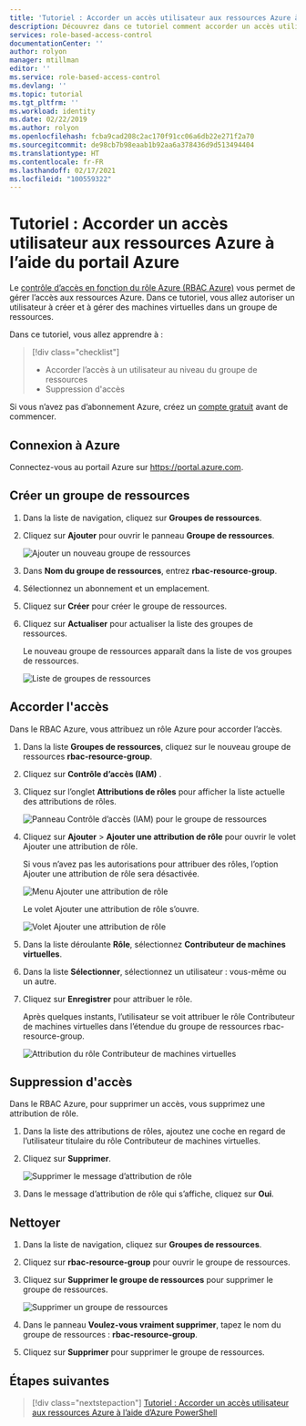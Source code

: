 ```yaml
---
title: 'Tutoriel : Accorder un accès utilisateur aux ressources Azure à l’aide du portail Azure - RBAC Azure'
description: Découvrez dans ce tutoriel comment accorder un accès utilisateur aux ressources Azure à l’aide du portail Azure et du contrôle d’accès en fonction du rôle Azure (RBAC Azure).
services: role-based-access-control
documentationCenter: ''
author: rolyon
manager: mtillman
editor: ''
ms.service: role-based-access-control
ms.devlang: ''
ms.topic: tutorial
ms.tgt_pltfrm: ''
ms.workload: identity
ms.date: 02/22/2019
ms.author: rolyon
ms.openlocfilehash: fcba9cad208c2ac170f91cc06a6db22e271f2a70
ms.sourcegitcommit: de98cb7b98eaab1b92aa6a378436d9d513494404
ms.translationtype: HT
ms.contentlocale: fr-FR
ms.lasthandoff: 02/17/2021
ms.locfileid: "100559322"
---
```

# <a name="tutorial-grant-a-user-access-to-azure-resources-using-the-azure-portal"></a>Tutoriel : Accorder un accès utilisateur aux ressources Azure à l’aide du portail Azure

Le [contrôle d’accès en fonction du rôle Azure (RBAC Azure)](overview.md) vous permet de gérer l’accès aux ressources Azure. Dans ce tutoriel, vous allez autoriser un utilisateur à créer et à gérer des machines virtuelles dans un groupe de ressources.

Dans ce tutoriel, vous allez apprendre à :

> [!div class="checklist"]
> * Accorder l’accès à un utilisateur au niveau du groupe de ressources
> * Suppression d'accès

Si vous n’avez pas d’abonnement Azure, créez un [compte gratuit](https://azure.microsoft.com/free/?WT.mc_id=A261C142F) avant de commencer.

## <a name="sign-in-to-azure"></a>Connexion à Azure

Connectez-vous au portail Azure sur https://portal.azure.com.

## <a name="create-a-resource-group"></a>Créer un groupe de ressources

1. Dans la liste de navigation, cliquez sur **Groupes de ressources**.

1. Cliquez sur **Ajouter** pour ouvrir le panneau **Groupe de ressources**.

   ![Ajouter un nouveau groupe de ressources](./media/quickstart-assign-role-user-portal/resource-group.png)

1. Dans **Nom du groupe de ressources**, entrez **rbac-resource-group**.

1. Sélectionnez un abonnement et un emplacement.

1. Cliquez sur **Créer** pour créer le groupe de ressources.

1. Cliquez sur **Actualiser** pour actualiser la liste des groupes de ressources.

   Le nouveau groupe de ressources apparaît dans la liste de vos groupes de ressources.

   ![Liste de groupes de ressources](./media/quickstart-assign-role-user-portal/resource-group-list.png)

## <a name="grant-access"></a>Accorder l'accès

Dans le RBAC Azure, vous attribuez un rôle Azure pour accorder l’accès.

1. Dans la liste **Groupes de ressources**, cliquez sur le nouveau groupe de ressources **rbac-resource-group**.

1. Cliquez sur **Contrôle d’accès (IAM)** .

1. Cliquez sur l’onglet **Attributions de rôles** pour afficher la liste actuelle des attributions de rôles.

   ![Panneau Contrôle d’accès (IAM) pour le groupe de ressources](./media/quickstart-assign-role-user-portal/access-control.png)

1. Cliquez sur **Ajouter** > **Ajouter une attribution de rôle** pour ouvrir le volet Ajouter une attribution de rôle.

   Si vous n’avez pas les autorisations pour attribuer des rôles, l’option Ajouter une attribution de rôle sera désactivée.

   ![Menu Ajouter une attribution de rôle](./media/shared/add-role-assignment-menu.png)

    Le volet Ajouter une attribution de rôle s’ouvre.

   ![Volet Ajouter une attribution de rôle](./media/quickstart-assign-role-user-portal/add-role-assignment.png)

1. Dans la liste déroulante **Rôle**, sélectionnez **Contributeur de machines virtuelles**.

1. Dans la liste **Sélectionner**, sélectionnez un utilisateur : vous-même ou un autre.

1. Cliquez sur **Enregistrer** pour attribuer le rôle.

   Après quelques instants, l’utilisateur se voit attribuer le rôle Contributeur de machines virtuelles dans l’étendue du groupe de ressources rbac-resource-group.

   ![Attribution du rôle Contributeur de machines virtuelles](./media/quickstart-assign-role-user-portal/vm-contributor-assignment.png)

## <a name="remove-access"></a>Suppression d'accès

Dans le RBAC Azure, pour supprimer un accès, vous supprimez une attribution de rôle.

1. Dans la liste des attributions de rôles, ajoutez une coche en regard de l’utilisateur titulaire du rôle Contributeur de machines virtuelles.

1. Cliquez sur **Supprimer**.

   ![Supprimer le message d’attribution de rôle](./media/quickstart-assign-role-user-portal/remove-role-assignment.png)

1. Dans le message d’attribution de rôle qui s’affiche, cliquez sur **Oui**.

## <a name="clean-up"></a>Nettoyer

1. Dans la liste de navigation, cliquez sur **Groupes de ressources**.

1. Cliquez sur **rbac-resource-group** pour ouvrir le groupe de ressources.

1. Cliquez sur **Supprimer le groupe de ressources** pour supprimer le groupe de ressources.

   ![Supprimer un groupe de ressources](./media/quickstart-assign-role-user-portal/delete-resource-group.png)

1. Dans le panneau **Voulez-vous vraiment supprimer**, tapez le nom du groupe de ressources : **rbac-resource-group**.

1. Cliquez sur **Supprimer** pour supprimer le groupe de ressources.

## <a name="next-steps"></a>Étapes suivantes

> [!div class="nextstepaction"]
> [Tutoriel : Accorder un accès utilisateur aux ressources Azure à l’aide d’Azure PowerShell](tutorial-role-assignments-user-powershell.md)
